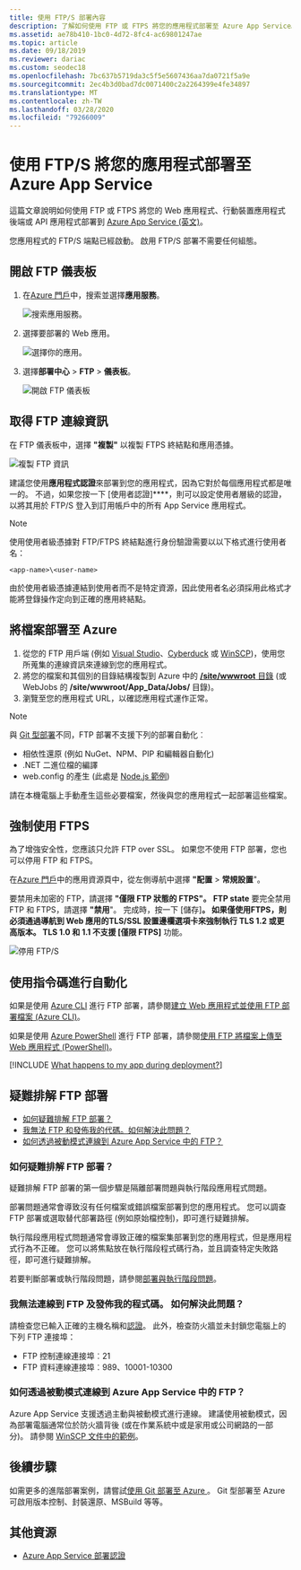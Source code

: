 ```yaml
---
title: 使用 FTP/S 部署內容
description: 了解如何使用 FTP 或 FTPS 將您的應用程式部署至 Azure App Service。 通過禁用未加密的 FTP 提高網站安全性。
ms.assetid: ae78b410-1bc0-4d72-8fc4-ac69801247ae
ms.topic: article
ms.date: 09/18/2019
ms.reviewer: dariac
ms.custom: seodec18
ms.openlocfilehash: 7bc637b5719da3c5f5e5607436aa7da0721f5a9e
ms.sourcegitcommit: 2ec4b3d0bad7dc0071400c2a2264399e4fe34897
ms.translationtype: MT
ms.contentlocale: zh-TW
ms.lasthandoff: 03/28/2020
ms.locfileid: "79266009"
---
```

# <a name="deploy-your-app-to-azure-app-service-using-ftps"></a>使用 FTP/S 將您的應用程式部署至 Azure App Service

這篇文章說明如何使用 FTP 或 FTPS 將您的 Web 應用程式、行動裝置應用程式後端或 API 應用程式部署到 [Azure App Service (英文)](https://go.microsoft.com/fwlink/?LinkId=529714)。

您應用程式的 FTP/S 端點已經啟動。 啟用 FTP/S 部署不需要任何組態。

## <a name="open-ftp-dashboard"></a>開啟 FTP 儀表板

1. 在[Azure 門戶](https://portal.azure.com)中，搜索並選擇**應用服務**。

    ![搜索應用服務。](media/app-service-continuous-deployment/search-for-app-services.png)

2. 選擇要部署的 Web 應用。

    ![選擇你的應用。](media/app-service-continuous-deployment/select-your-app.png)

3. 選擇**部署中心** > **FTP** > **儀表板**。

    ![開啟 FTP 儀表板](./media/app-service-deploy-ftp/open-dashboard.png)

## <a name="get-ftp-connection-information"></a>取得 FTP 連線資訊

在 FTP 儀表板中，選擇 **"複製"** 以複製 FTPS 終結點和應用憑據。

![複製 FTP 資訊](./media/app-service-deploy-ftp/ftp-dashboard.png)

建議您使用**應用程式認證**來部署到您的應用程式，因為它對於每個應用程式都是唯一的。 不過，如果您按一下 [使用者認證]****，則可以設定使用者層級的認證，以將其用於 FTP/S 登入到訂用帳戶中的所有 App Service 應用程式。

> [!NOTE]
> 使用使用者級憑據對 FTP/FTPS 終結點進行身份驗證需要以以下格式進行使用者名： 
>
>`<app-name>\<user-name>`
>
> 由於使用者級憑據連結到使用者而不是特定資源，因此使用者名必須採用此格式才能將登錄操作定向到正確的應用終結點。
>

## <a name="deploy-files-to-azure"></a>將檔案部署至 Azure

1. 從您的 FTP 用戶端 (例如 [Visual Studio](https://www.visualstudio.com/vs/community/)、[Cyberduck](https://cyberduck.io/) 或 [WinSCP](https://winscp.net/index.php))，使用您所蒐集的連線資訊來連線到您的應用程式。
2. 將您的檔案和其個別的目錄結構複製到 Azure 中的 [**/site/wwwroot** 目錄](https://github.com/projectkudu/kudu/wiki/File-structure-on-azure) (或 WebJobs 的 **/site/wwwroot/App_Data/Jobs/** 目錄)。
3. 瀏覽至您的應用程式 URL，以確認應用程式運作正常。 

> [!NOTE] 
> 與 [Git 型部署](deploy-local-git.md)不同，FTP 部署不支援下列的部署自動化︰ 
>
> - 相依性還原 (例如 NuGet、NPM、PIP 和編輯器自動化)
> - .NET 二進位檔的編譯
> - web.config 的產生 (此處是 [Node.js 範例](https://github.com/projectkudu/kudu/wiki/Using-a-custom-web.config-for-Node-apps))
> 
> 請在本機電腦上手動產生這些必要檔案，然後與您的應用程式一起部署這些檔案。
>

## <a name="enforce-ftps"></a>強制使用 FTPS

為了增強安全性，您應該只允許 FTP over SSL。 如果您不使用 FTP 部署，您也可以停用 FTP 和 FTPS。

在[Azure 門戶](https://portal.azure.com)中的應用資源頁中，從左側導航中選擇 **"配置** > **常規設置**"。

要禁用未加密的 FTP，請選擇 **"僅限 FTP 狀態的 FTPS"。** **FTP state** 要完全禁用 FTP 和 FTPS，請選擇 **"禁用**"。 完成時，按一下 [儲存]****。 如果僅使用**FTPS**，則必須通過導航到 Web 應用的**TLS/SSL 設置**邊欄選項卡來強制執行 TLS 1.2 或更高版本。 TLS 1.0 和 1.1 不支援 [僅限 FTPS]**** 功能。

![停用 FTP/S](./media/app-service-deploy-ftp/disable-ftp.png)

## <a name="automate-with-scripts"></a>使用指令碼進行自動化

如果是使用 [Azure CLI](/cli/azure) 進行 FTP 部署，請參閱[建立 Web 應用程式並使用 FTP 部署檔案 (Azure CLI)](./scripts/cli-deploy-ftp.md)。

如果是使用 [Azure PowerShell](/cli/azure) 進行 FTP 部署，請參閱[使用 FTP 將檔案上傳至 Web 應用程式 (PowerShell)](./scripts/powershell-deploy-ftp.md)。

[!INCLUDE [What happens to my app during deployment?](../../includes/app-service-deploy-atomicity.md)]

## <a name="troubleshoot-ftp-deployment"></a>疑難排解 FTP 部署

- [如何疑難排解 FTP 部署？](#how-can-i-troubleshoot-ftp-deployment)
- [我無法 FTP 和發佈我的代碼。如何解決此問題？](#im-not-able-to-ftp-and-publish-my-code-how-can-i-resolve-the-issue)
- [如何透過被動模式連線到 Azure App Service 中的 FTP？](#how-can-i-connect-to-ftp-in-azure-app-service-via-passive-mode)

### <a name="how-can-i-troubleshoot-ftp-deployment"></a>如何疑難排解 FTP 部署？

疑難排解 FTP 部署的第一個步驟是隔離部署問題與執行階段應用程式問題。

部署問題通常會導致沒有任何檔案或錯誤檔案部署到您的應用程式。 您可以調查 FTP 部署或選取替代部署路徑 (例如原始檔控制)，即可進行疑難排解。

執行階段應用程式問題通常會導致正確的檔案集部署到您的應用程式，但是應用程式行為不正確。 您可以將焦點放在執行階段程式碼行為，並且調查特定失敗路徑，即可進行疑難排解。

若要判斷部署或執行階段問題，請參閱[部署與執行階段問題](https://github.com/projectkudu/kudu/wiki/Deployment-vs-runtime-issues)。

### <a name="im-not-able-to-ftp-and-publish-my-code-how-can-i-resolve-the-issue"></a>我無法連線到 FTP 及發佈我的程式碼。 如何解決此問題？
請檢查您已輸入正確的主機名稱和[認證](#open-ftp-dashboard)。 此外，檢查防火牆並未封鎖您電腦上的下列 FTP 連接埠：

- FTP 控制連線連接埠︰21
- FTP 資料連線連接埠︰989、10001-10300
 
### <a name="how-can-i-connect-to-ftp-in-azure-app-service-via-passive-mode"></a>如何透過被動模式連線到 Azure App Service 中的 FTP？
Azure App Service 支援透過主動與被動模式進行連線。 建議使用被動模式，因為部署電腦通常位於防火牆背後 (或在作業系統中或是家用或公司網路的一部分)。 請參閱 [WinSCP 文件中的範例](https://winscp.net/docs/ui_login_connection)。 

## <a name="next-steps"></a>後續步驟

如需更多的進階部署案例，請嘗試[使用 Git 部署至 Azure ](deploy-local-git.md)。 Git 型部署至 Azure 可啟用版本控制、封裝還原、MSBuild 等等。

## <a name="more-resources"></a>其他資源

* [Azure App Service 部署認證](deploy-configure-credentials.md)
